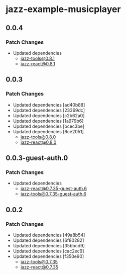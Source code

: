 # jazz-example-musicplayer

## 0.0.4

### Patch Changes

-   Updated dependencies
    -   jazz-tools@0.8.1
    -   jazz-react@0.8.1

## 0.0.3

### Patch Changes

-   Updated dependencies [ad40b88]
-   Updated dependencies [23369dc]
-   Updated dependencies [c2b62a0]
-   Updated dependencies [1a979b6]
-   Updated dependencies [bcec3be]
-   Updated dependencies [6ce2051]
    -   jazz-tools@0.8.0
    -   jazz-react@0.8.0

## 0.0.3-guest-auth.0

### Patch Changes

-   Updated dependencies
    -   jazz-react@0.7.35-guest-auth.6
    -   jazz-tools@0.7.35-guest-auth.6

## 0.0.2

### Patch Changes

-   Updated dependencies [49a8b54]
-   Updated dependencies [6f80282]
-   Updated dependencies [35bbcd9]
-   Updated dependencies [cac2ec9]
-   Updated dependencies [f350e90]
    -   jazz-tools@0.7.35
    -   jazz-react@0.7.35
